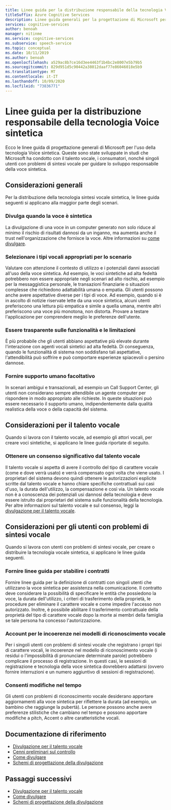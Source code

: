 ```yaml
---
title: Linee guida per la distribuzione responsabile della tecnologia Voice sintetica
titleSuffix: Azure Cognitive Services
description: Linee guida generali per la progettazione di Microsoft per l'utilizzo della tecnologia Voice sintetica. Queste sono state sviluppate in studi che Microsoft ha condotto con il talento vocale, i consumatori, nonché singoli utenti con problemi di sintesi vocale per guidare lo sviluppo responsabile della voce sintetica.
services: cognitive-services
author: benoah
manager: nitinme
ms.service: cognitive-services
ms.subservice: speech-service
ms.topic: conceptual
ms.date: 10/11/2019
ms.author: benoah
ms.openlocfilehash: a529ac8b7ce16d3ee4463f1b4bc2e8007e5b79b5
ms.sourcegitcommit: 829d951d5c90442a38012daaf77e86046018e5b9
ms.translationtype: MT
ms.contentlocale: it-IT
ms.lasthandoff: 10/09/2020
ms.locfileid: "73836771"
---
```

# <a name="guidelines-for-responsible-deployment-of-synthetic-voice-technology"></a>Linee guida per la distribuzione responsabile della tecnologia Voice sintetica
Ecco le linee guida di progettazione generali di Microsoft per l'uso della tecnologia Voice sintetica. Queste sono state sviluppate in studi che Microsoft ha condotto con il talento vocale, i consumatori, nonché singoli utenti con problemi di sintesi vocale per guidare lo sviluppo responsabile della voce sintetica.

## <a name="general-considerations"></a>Considerazioni generali
Per la distribuzione della tecnologia sintesi vocale sintetica, le linee guida seguenti si applicano alla maggior parte degli scenari.

### <a name="disclose-when-the-voice-is-synthetic"></a>Divulga quando la voce è sintetica
La divulgazione di una voce in un computer generato non solo riduce al minimo il rischio di risultati dannosi da un inganno, ma aumenta anche il trust nell'organizzazione che fornisce la voce. Altre informazioni su [come divulgare](concepts-disclosure-guidelines.md).

### <a name="select-appropriate-voice-types-for-your-scenario"></a>Selezionare i tipi vocali appropriati per lo scenario
Valutare con attenzione il contesto di utilizzo e i potenziali danni associati all'uso della voce sintetica. Ad esempio, le voci sintetiche ad alta fedeltà potrebbero non essere appropriate negli scenari ad alto rischio, ad esempio per la messaggistica personale, le transazioni finanziarie o situazioni complesse che richiedono adattabilità umana o empatia. Gli utenti possono anche avere aspettative diverse per i tipi di voce. Ad esempio, quando si è in ascolto di notizie riservate lette da una voce sintetica, alcuni utenti preferiscono una lettura più empatica e simile a quella umana, mentre altri preferiscono una voce più monotona, non distorta. Provare a testare l'applicazione per comprendere meglio le preferenze dell'utente.

### <a name="be-transparent-about-capabilities-and-limitations"></a>Essere trasparente sulle funzionalità e le limitazioni
È più probabile che gli utenti abbiano aspettative più elevate durante l'interazione con agenti vocali sintetici ad alta fedeltà. Di conseguenza, quando le funzionalità di sistema non soddisfano tali aspettative, l'attendibilità può soffrire e può comportare esperienze spiacevoli o persino dannose.

### <a name="provide-optional-human-support"></a>Fornire supporto umano facoltativo
In scenari ambigui e transazionali, ad esempio un Call Support Center, gli utenti non considerano sempre attendibile un agente computer per rispondere in modo appropriato alle richieste. In queste situazioni può essere necessario il supporto umano, indipendentemente dalla qualità realistica della voce o della capacità del sistema.

## <a name="considerations-for-voice-talent"></a>Considerazioni per il talento vocale
Quando si lavora con il talento vocale, ad esempio gli attori vocali, per creare voci sintetiche, si applicano le linee guida riportate di seguito.

### <a name="obtain-meaningful-consent-from-voice-talent"></a>Ottenere un consenso significativo dal talento vocale
Il talento vocale si aspetta di avere il controllo del tipo di carattere vocale (come e dove verrà usato) e verrà compensato ogni volta che viene usato. I proprietari del sistema devono quindi ottenere le autorizzazioni esplicite scritte dal talento vocale e hanno chiare specifiche contrattuali sui casi d'uso, la durata dell'utilizzo, la compensazione e così via. Un talento vocale non è a conoscenza dei potenziali usi dannosi della tecnologia e deve essere istruito dai proprietari del sistema sulle funzionalità della tecnologia. Per altre informazioni sul talento vocale e sul consenso, leggi la [divulgazione per il talento vocale](https://aka.ms/disclosure-voice-talent).


## <a name="considerations-for-those-with-speech-disorders"></a>Considerazioni per gli utenti con problemi di sintesi vocale
Quando si lavora con utenti con problemi di sintesi vocale, per creare o distribuire la tecnologia vocale sintetica, si applicano le linee guida seguenti.

### <a name="provide-guidelines-to-establish-contracts"></a>Fornire linee guida per stabilire i contratti
Fornire linee guida per la definizione di contratti con singoli utenti che utilizzano la voce sintetica per assistenza nella comunicazione. Il contratto deve considerare la possibilità di specificare le entità che possiedono la voce, la durata dell'utilizzo, i criteri di trasferimento della proprietà, le procedure per eliminare il carattere vocale e come impedire l'accesso non autorizzato. Inoltre, è possibile abilitare il trasferimento contrattuale della proprietà del tipo di carattere vocale dopo la morte ai membri della famiglia se tale persona ha concesso l'autorizzazione.

### <a name="account-for-inconsistencies-in-speech-patterns"></a>Account per le incoerenze nei modelli di riconoscimento vocale
Per i singoli utenti con problemi di sintesi vocale che registrano i propri tipi di carattere vocali, le incoerenze nel modello di riconoscimento vocale (i residui o l'impossibilità di pronunciare determinate parole) potrebbero complicare il processo di registrazione. In questi casi, le sessioni di registrazione e tecnologia della voce sintetica dovrebbero adattarsi (ovvero fornire interruzioni e un numero aggiuntivo di sessioni di registrazione).

### <a name="allow-modification-over-time"></a>Consenti modifiche nel tempo
Gli utenti con problemi di riconoscimento vocale desiderano apportare aggiornamenti alla voce sintetica per riflettere la durata (ad esempio, un bambino che raggiunge la pubertà). Le persone possono anche avere preferenze stilistiche che cambiano nel tempo e possono apportare modifiche a pitch, Accent o altre caratteristiche vocali.


## <a name="reference-docs"></a>Documentazione di riferimento

* [Divulgazione per il talento vocale](https://aka.ms/disclosure-voice-talent)
* [Cenni preliminari sul controllo](concepts-gating-overview.md)
* [Come divulgare](concepts-disclosure-guidelines.md)
* [Schemi di progettazione della divulgazione](concepts-disclosure-patterns.md)

## <a name="next-steps"></a>Passaggi successivi

* [Divulgazione per il talento vocale](https://aka.ms/disclosure-voice-talent)
* [Come divulgare](concepts-disclosure-guidelines.md)
* [Schemi di progettazione della divulgazione](concepts-disclosure-patterns.md)
